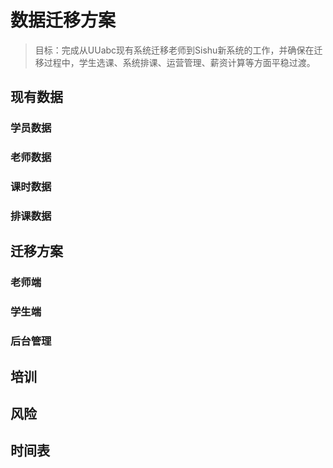 # 数据迁移方案

<link rel="stylesheet" type="text/css" href="/Users/yanwei/Documents/yanwei.github.io/auto-number-title.css" />

> 目标：完成从UUabc现有系统迁移老师到Sishu新系统的工作，并确保在迁移过程中，学生选课、系统排课、运营管理、薪资计算等方面平稳过渡。

## 现有数据
### 学员数据
### 老师数据
### 课时数据
### 排课数据

## 迁移方案
### 老师端
### 学生端
### 后台管理

## 培训
## 风险
## 时间表